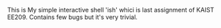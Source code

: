 This is My simple interactive shell 'ish' whici is last assignment of KAIST EE209.
Contains few bugs but it's very trivial.
